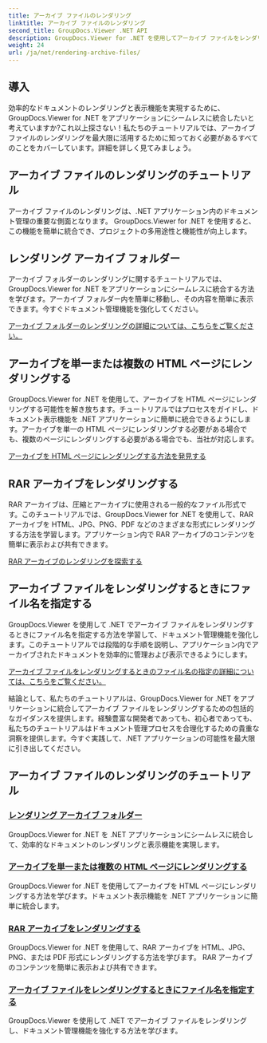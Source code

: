 ```yaml
---
title: アーカイブ ファイルのレンダリング
linktitle: アーカイブ ファイルのレンダリング
second_title: GroupDocs.Viewer .NET API
description: GroupDocs.Viewer for .NET を使用してアーカイブ ファイルをレンダリングするための包括的なチュートリアルをご覧ください。 .NET アプリケーションにシームレスかつ効率的に統合します。
weight: 24
url: /ja/net/rendering-archive-files/
---
```

## 導入

効率的なドキュメントのレンダリングと表示機能を実現するために、GroupDocs.Viewer for .NET をアプリケーションにシームレスに統合したいと考えていますか?これ以上探さない！私たちのチュートリアルでは、アーカイブ ファイルのレンダリングを最大限に活用するために知っておく必要があるすべてのことをカバーしています。詳細を詳しく見てみましょう。

## アーカイブ ファイルのレンダリングのチュートリアル

アーカイブ ファイルのレンダリングは、.NET アプリケーション内のドキュメント管理の重要な側面となります。 GroupDocs.Viewer for .NET を使用すると、この機能を簡単に統合でき、プロジェクトの多用途性と機能性が向上します。

## レンダリング アーカイブ フォルダー

アーカイブ フォルダーのレンダリングに関するチュートリアルでは、GroupDocs.Viewer for .NET をアプリケーションにシームレスに統合する方法を学びます。アーカイブ フォルダー内を簡単に移動し、その内容を簡単に表示できます。今すぐドキュメント管理機能を強化してください。

[アーカイブ フォルダーのレンダリングの詳細については、こちらをご覧ください。](./render-archive-folder/)

## アーカイブを単一または複数の HTML ページにレンダリングする

GroupDocs.Viewer for .NET を使用して、アーカイブを HTML ページにレンダリングする可能性を解き放ちます。チュートリアルではプロセスをガイドし、ドキュメント表示機能を .NET アプリケーションに簡単に統合できるようにします。アーカイブを単一の HTML ページにレンダリングする必要がある場合でも、複数のページにレンダリングする必要がある場合でも、当社が対応します。

[アーカイブを HTML ページにレンダリングする方法を発見する](./render-archives-html/)

## RAR アーカイブをレンダリングする

RAR アーカイブは、圧縮とアーカイブに使用される一般的なファイル形式です。このチュートリアルでは、GroupDocs.Viewer for .NET を使用して、RAR アーカイブを HTML、JPG、PNG、PDF などのさまざまな形式にレンダリングする方法を学習します。アプリケーション内で RAR アーカイブのコンテンツを簡単に表示および共有できます。

[RAR アーカイブのレンダリングを探索する](./render-rar/)

## アーカイブ ファイルをレンダリングするときにファイル名を指定する

GroupDocs.Viewer を使用して .NET でアーカイブ ファイルをレンダリングするときにファイル名を指定する方法を学習して、ドキュメント管理機能を強化します。このチュートリアルでは段階的な手順を説明し、アプリケーション内でアーカイブされたドキュメントを効率的に管理および表示できるようにします。

[アーカイブ ファイルをレンダリングするときのファイル名の指定の詳細については、こちらをご覧ください。](./specify-filename-render-archive/)

結論として、私たちのチュートリアルは、GroupDocs.Viewer for .NET をアプリケーションに統合してアーカイブ ファイルをレンダリングするための包括的なガイダンスを提供します。経験豊富な開発者であっても、初心者であっても、私たちのチュートリアルはドキュメント管理プロセスを合理化するための貴重な洞察を提供します。今すぐ実践して、.NET アプリケーションの可能性を最大限に引き出してください。
## アーカイブ ファイルのレンダリングのチュートリアル
### [レンダリング アーカイブ フォルダー](./render-archive-folder/)
GroupDocs.Viewer for .NET を .NET アプリケーションにシームレスに統合して、効率的なドキュメントのレンダリングと表示機能を実現します。
### [アーカイブを単一または複数の HTML ページにレンダリングする](./render-archives-html/)
GroupDocs.Viewer for .NET を使用してアーカイブを HTML ページにレンダリングする方法を学びます。ドキュメント表示機能を .NET アプリケーションに簡単に統合します。
### [RAR アーカイブをレンダリングする](./render-rar/)
GroupDocs.Viewer for .NET を使用して、RAR アーカイブを HTML、JPG、PNG、または PDF 形式にレンダリングする方法を学びます。 RAR アーカイブのコンテンツを簡単に表示および共有できます。
### [アーカイブ ファイルをレンダリングするときにファイル名を指定する](./specify-filename-render-archive/)
GroupDocs.Viewer を使用して .NET でアーカイブ ファイルをレンダリングし、ドキュメント管理機能を強化する方法を学びます。